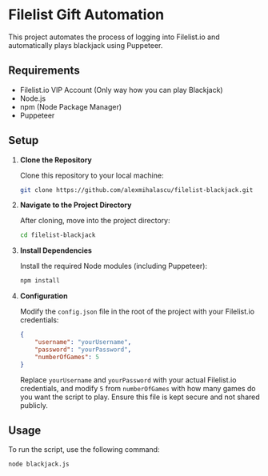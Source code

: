 # Filelist Gift Automation

This project automates the process of logging into Filelist.io and automatically plays blackjack using Puppeteer.

## Requirements

- Filelist.io VIP Account (Only way how you can play Blackjack)
- Node.js
- npm (Node Package Manager)
- Puppeteer

## Setup

1. **Clone the Repository**

    Clone this repository to your local machine:

    ```bash
    git clone https://github.com/alexmihalascu/filelist-blackjack.git
    ```

2. **Navigate to the Project Directory**

    After cloning, move into the project directory:

    ```bash
    cd filelist-blackjack
    ```

3. **Install Dependencies**

    Install the required Node modules (including Puppeteer):

    ```bash
    npm install
    ```

4. **Configuration**

    Modify the `config.json` file in the root of the project with your Filelist.io credentials:

    ```json
    {
        "username": "yourUsername",
        "password": "yourPassword",
        "numberOfGames": 5
    }
    ```

    Replace `yourUsername` and `yourPassword` with your actual Filelist.io credentials, and modify `5` from `numberOfGames` with how many games do you want the script to play. Ensure this file is kept secure and not shared publicly.

## Usage

To run the script, use the following command:

```bash
node blackjack.js
